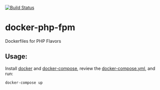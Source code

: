[![Build Status](https://travis-ci.org/mandic-cloud/docker-php-fpm.svg?branch=master)](https://travis-ci.org/mandic-cloud/docker-php-fpm)

# docker-php-fpm
Dockerfiles for PHP Flavors


## Usage:

Install [docker](https://docs.docker.com/engine/installation/) and [docker-compose](https://docs.docker.com/compose/install/), review the [docker-compose.yml](./docker-compose.yml), and run:

```
docker-compose up
```
